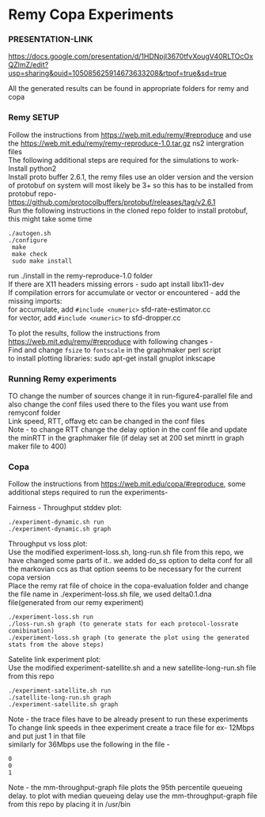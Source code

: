 # Remy Copa Experiments

### PRESENTATION-LINK
https://docs.google.com/presentation/d/1HDNpjI3670tfvXougV40RLTOcOxQZlmZ/edit?usp=sharing&ouid=105085625914673633208&rtpof=true&sd=true

All the generated results can be found in appropriate folders for remy and copa <br />

### Remy SETUP
Follow the instructions from https://web.mit.edu/remy/#reproduce and use the https://web.mit.edu/remy/remy-reproduce-1.0.tar.gz ns2 intergration files <br />
The following additional steps are required for the simulations to work- <br />
Install python2 <br />
Install proto buffer 2.6.1, the remy files use an older version and the version of protobuf on system will most likely be 3+ so this has to be installed from protobuf repo- https://github.com/protocolbuffers/protobuf/releases/tag/v2.6.1 <br />
Run the following instructions in the cloned repo folder to install protobuf, this might take some time <br />
```
./autogen.sh
./configure
 make
 make check
 sudo make install
```

run ./install in the remy-reproduce-1.0 folder <br />
If there are X11 headers missing errors - sudo apt install libx11-dev <br />
If compilation errors for accumulate or vector or encountered - add the missing imports: <br />
for accumulate, add `#include <numeric>` sfd-rate-estimator.cc <br />
for vector, add `#include <numeric>` to sfd-dropper.cc <br />

To plot the results, follow the instructions from https://web.mit.edu/remy/#reproduce with following changes - <br />
Find and change `fsize` to `fontscale` in the graphmaker perl script <br />
to install plotting libraries: sudo apt-get install gnuplot inkscape <br />

### Running Remy experiments
TO change the number of sources change it in run-figure4-parallel file and also change the conf files used there to the files you want use from remyconf folder <br />
Link speed, RTT, offavg etc can be changed in the conf files <br />
Note - to change RTT change the delay option in the conf file and update the minRTT in the graphmaker file (if delay set at 200 set minrtt in graph maker file to 400)<br />

### Copa
Follow the instructions from https://web.mit.edu/copa/#reproduce, some additional steps required to run the experiments- <br />

Fairness - Throughput stddev plot: <br />
```
./experiment-dynamic.sh run 
./experiment-dynamic.sh graph
```

Throughput vs loss plot: <br />
Use the modified experiment-loss.sh, long-run.sh file from this repo, we have changed some parts of it.. we added do_ss option to delta conf for all the markovian ccs as that option seems to be necessary for the current copa version <br />
Place the remy rat file of choice in the copa-evaluation folder and change the file name in ./experiment-loss.sh file, we used delta0.1.dna file(generated from our remy experiment) <br />

```
./experiment-loss.sh run
./loss-run.sh graph (to generate stats for each protocol-lossrate comibination)
./experiment-loss.sh graph (to generate the plot using the generated stats from the above steps)
```

Satelite link experiment plot: <br />
Use the modified experiment-satellite.sh and a new satellite-long-run.sh file from this repo <br />
```
./experiment-satellite.sh run
./satellite-long-run.sh graph
./experiment-satellite.sh graph
```

Note - the trace files have to be already present to run these experiments <br />
To change link speeds in thee experiment create a trace file for ex- 12Mbps and put just 1 in that file <br />
similarly for 36Mbps use the following in the file - <br />
```
0
0
1
```

Note - the mm-throughput-graph file plots the 95th percentile queueing delay. to plot with median queueing delay use the mm-throughput-graph file from this repo by placing it in /usr/bin





